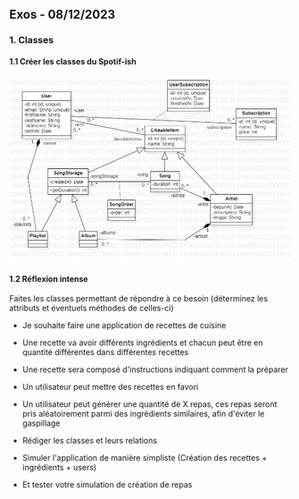 ## Exos - 08/12/2023


### 1. Classes

 
#### 1.1 Créer les classes du Spotif-ish


![ClassSpotiLike.jpg](ClassSpotiLike.jpg)


#### 1.2 Réflexion intense


Faites les classes permettant de répondre à ce besoin (déterminez les attributs et éventuels méthodes de celles-ci)
- Je souhaite faire une application de recettes de cuisine
- Une recette va avoir différents ingrédients et chacun peut être en quantité différentes dans différentes recettes
- Une recette sera composé d'instructions indiquant comment la préparer
- Un utilisateur peut mettre des recettes en favori
- Un utilisateur peut générer une quantité de X repas, ces repas seront pris aléatoirement parmi des ingrédients similaires, afin d'éviter le gaspillage

- Rédiger les classes et leurs relations
- Simuler l'application de manière simpliste (Création des recettes + ingrédients + users)
- Et tester votre simulation de création de repas




